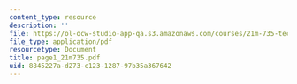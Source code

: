 ```yaml
---
content_type: resource
description: ''
file: https://ol-ocw-studio-app-qa.s3.amazonaws.com/courses/21m-735-technical-design-scenery-mechanisms-and-special-effects-spring-2004/8845227ad273c123128797b35a367642_page1_21m735.pdf
file_type: application/pdf
resourcetype: Document
title: page1_21m735.pdf
uid: 8845227a-d273-c123-1287-97b35a367642
---
```

